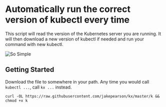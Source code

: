 # Automatically run the correct version of kubectl every time

This script will read the version of the Kubernetes server you are running. It will then download a new version of kubectl if needed and run your command with new kubectl.

![So Simple](https://media.giphy.com/media/3o6Zt16nOfEI0C9sPu/giphy.gif)

## Getting Started

Download the file to somewhere in your path. Any time you would call `kubectl ...`, call `kx ...` instead.

`curl -OL https://raw.githubusercontent.com/jakepearson/kx/master/k && chmod +x k`